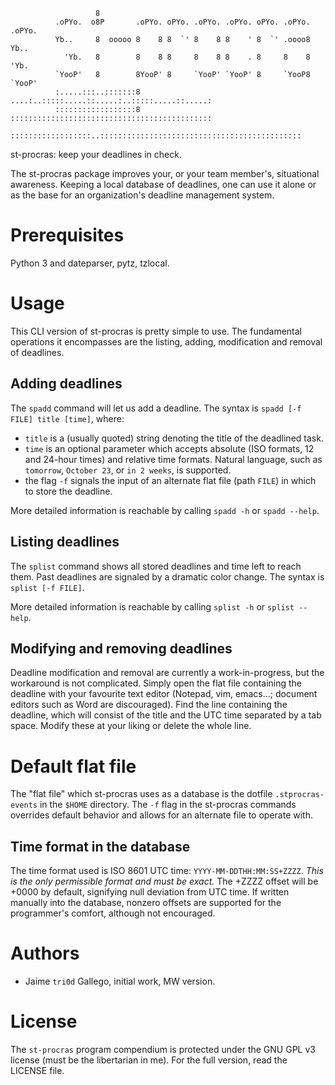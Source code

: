                        8
              .oPYo.  o8P       .oPYo. oPYo. .oPYo. .oPYo. oPYo. .oPYo. .oPYo.
              Yb..     8  ooooo 8    8 8  `' 8    8 8    ' 8  `' .oooo8 Yb..
                'Yb.   8        8    8 8     8    8 8    . 8     8    8   'Yb.
              `YooP'   8        8YooP' 8     `YooP' `YooP' 8     `YooP8 `YooP'
              :.....:::..:::::::8 ....:..:::::.....::.....:..:::::.....::.....:
              ::::::::::::::::::8 :::::::::::::::::::::::::::::::::::::::::::::
              ::::::::::::::::::..:::::::::::::::::::::::::::::::::::::::::::::
st-procras: keep your deadlines in check.

The st-procras package improves your, or your team member's, situational awareness. Keeping a local database of deadlines, one can use it alone or as the base for
an organization's deadline management system.

# Prerequisites
Python 3 and dateparser, pytz, tzlocal.

# Usage
This CLI version of st-procras is pretty simple to use. The fundamental operations it encompasses
are the listing, adding, modification and removal of deadlines.

## Adding deadlines
The `spadd` command will let us add a deadline. The syntax is `spadd [-f FILE] title [time]`,
where:
* `title` is a (usually quoted) string denoting the title of the deadlined task.
* `time` is an optional parameter which accepts absolute (ISO formats, 12 and 24-hour times) and relative
time formats. Natural language, such as `tomorrow`, `October 23`, or `in 2 weeks`, is supported.
* the flag `-f` signals the input of an alternate flat file (path `FILE`) in which to store the deadline.

More detailed information is reachable by calling `spadd -h` or `spadd --help`.

## Listing deadlines
The `splist` command shows all stored deadlines and time left to reach them. Past deadlines are
signaled by a dramatic color change. The syntax is `splist [-f FILE]`.

More detailed information is reachable by calling `splist -h` or `splist --help`.

## Modifying and removing deadlines
Deadline modification and removal are currently a work-in-progress, but the workaround is not complicated.
Simply open the flat file containing the deadline with your favourite text editor (Notepad, vim, emacs...;
document editors such as Word are discouraged). Find the line containing the deadline, which will consist
of the title and the UTC time separated by a tab space. Modify these at your liking or delete the whole line.

# Default flat file
The "flat file" which st-procras uses as a database is the dotfile `.stprocras-events` in the `$HOME` directory.
The `-f` flag in the st-procras commands overrides default behavior and allows for an alternate file to operate with.

## Time format in the database
The time format used is ISO 8601 UTC time: `YYYY-MM-DDTHH:MM:SS+ZZZZ`. *This is the only permissible format
and must be exact.*
The +ZZZZ offset will be +0000 by default, signifying null deviation from UTC time.
If written manually into the database, nonzero offsets are supported for the programmer's comfort, although not encouraged.

# Authors
* Jaime `tri0d` Gallego, initial work, MW version.

# License
The `st-procras` program compendium is protected under the GNU GPL v3 license (must be the libertarian in me). For the full version, read the LICENSE file.
